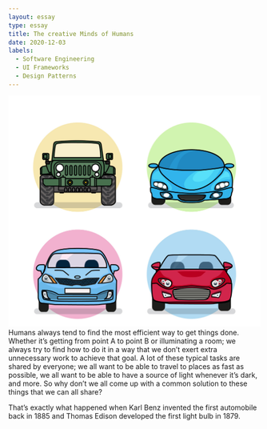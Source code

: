 ```yaml
---
layout: essay
type: essay
title: The creative Minds of Humans
date: 2020-12-03
labels:
  - Software Engineering
  - UI Frameworks
  - Design Patterns
---
```


<img class="ui medium right floated rounded image" src="../images/cars.jpg">
Humans always tend to find the most efficient way to get things done. Whether it’s getting from point A to point B or illuminating a room; we always try to find how to do it in a way that we don’t exert extra unnecessary work to achieve that goal. A lot of these typical tasks are shared by everyone; we all want to be able to travel to places as fast as possible, we all want to be able to have a source of light whenever it’s dark, and more. So why don’t we all come up with a common solution to these things that we can all share? 

That’s exactly what happened when Karl Benz invented the first automobile back in 1885 and Thomas Edison developed the first light bulb in 1879. 



